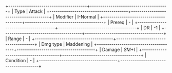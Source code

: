 +--------------------------------------+--------------------------------------+
| Type                                 | Attack                               |
+--------------------------------------+--------------------------------------+
| Modifier                             | I-Normal                         |
+--------------------------------------+--------------------------------------+
| Prereq                               | -                                    |
+--------------------------------------+--------------------------------------+
| DR                                   | -1                                   |
+--------------------------------------+--------------------------------------+
| Range                                | -                                    |
+--------------------------------------+--------------------------------------+
| Dmg type                             | Maddening                            |
+--------------------------------------+--------------------------------------+
| Damage                               | *SM*+I                           |
+--------------------------------------+--------------------------------------+
| Condition                            | -                                    |
+--------------------------------------+--------------------------------------+

